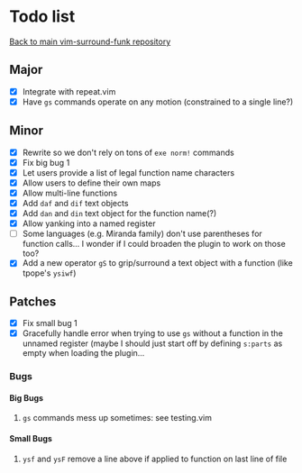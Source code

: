 # Todo list

[Back to main vim-surround-funk repository](https://github.com/Matt-A-Bennett/vim-surround-funk)

## Major
- [x] Integrate with repeat.vim
- [x] Have `gs` commands operate on any motion (constrained to a single line?)

## Minor
- [x] Rewrite so we don't rely on tons of `exe norm!` commands
- [x] Fix big bug 1
- [x] Let users provide a list of legal function name characters
- [x] Allow users to define their own maps
- [x] Allow multi-line functions
- [x] Add `daf` and `dif` text objects
- [x] Add `dan` and `din` text object for the function name(?)
- [x] Allow yanking into a named register
- [ ] Some languages (e.g. Miranda family) don't use parentheses for function
      calls... I wonder if I could broaden the plugin to work on those too?
- [x] Add a new operator `gS` to grip/surround a text object with a function
      (like tpope's `ysiwf`)

## Patches
- [x] Fix small bug 1
- [x] Gracefully handle error when trying to use `gs` without a function in the
      unnamed register (maybe I should just start off by defining `s:parts` as
      empty when loading the plugin...

### Bugs
#### Big Bugs
1. `gs` commands mess up sometimes: see testing.vim

#### Small Bugs
1. `ysf` and `ysF` remove a line above if applied to function on last line of
   file 

